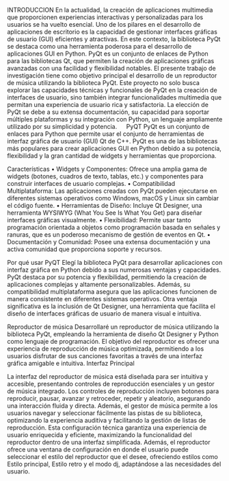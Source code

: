 INTRODUCCION
En la actualidad, la creación de aplicaciones multimedia que proporcionen experiencias interactivas y personalizadas para los usuarios se ha vuelto esencial. Uno de los pilares en el desarrollo de aplicaciones de escritorio es la capacidad de gestionar interfaces gráficas de usuario (GUI) eficientes y atractivas. En este contexto, la biblioteca PyQt se destaca como una herramienta poderosa para el desarrollo de aplicaciones GUI en Python. PyQt es un conjunto de enlaces de Python para las bibliotecas Qt, que permiten la creación de aplicaciones gráficas avanzadas con una facilidad y flexibilidad notables. 
El presente trabajo de investigación tiene como objetivo principal el desarrollo de un reproductor de música utilizando la biblioteca PyQt. Este proyecto no solo busca explorar las capacidades técnicas y funcionales de PyQt en la creación de interfaces de usuario, sino también integrar funcionalidades multimedia que permitan una experiencia de usuario rica y satisfactoria. La elección de PyQt se debe a su extensa documentación, su capacidad para soportar múltiples plataformas y su integración con Python, un lenguaje ampliamente utilizado por su simplicidad y potencia. 
 	  
PyQT
PyQt es un conjunto de enlaces para Python que permite usar el conjunto de herramientas de interfaz gráfica de usuario (GUI) Qt de C++. PyQt es una de las bibliotecas más populares para crear aplicaciones GUI en Python debido a su potencia, flexibilidad y la gran cantidad de widgets y herramientas que proporciona. 

Características
•	Widgets y Componentes: Ofrece una amplia gama de widgets (botones, cuadros de texto, tablas, etc.) y componentes para construir interfaces de usuario complejas. 
•	Compatibilidad Multiplataforma: Las aplicaciones creadas con PyQt pueden ejecutarse en diferentes sistemas operativos como Windows, macOS y Linux sin cambiar el código fuente. 
•	Herramientas de Diseño: Incluye Qt Designer, una herramienta WYSIWYG (What You See Is What You Get) para diseñar interfaces gráficas visualmente. 
•	Flexibilidad: Permite usar tanto programación orientada a objetos como programación basada en señales y ranuras, que es un poderoso mecanismo de gestión de eventos en Qt. 
•	Documentación y Comunidad: Posee una extensa documentación y una activa comunidad que proporciona soporte y recursos. 

Por qué usar PyQT
Elegí la biblioteca PyQt para desarrollar aplicaciones con interfaz gráfica en Python debido a sus numerosas ventajas y capacidades. PyQt destaca por su potencia y flexibilidad, permitiendo la creación de aplicaciones complejas y altamente personalizables. Además, su compatibilidad multiplataforma asegura que las aplicaciones funcionen de manera consistente en diferentes sistemas operativos. Otra ventaja significativa es la inclusión de Qt Designer, una herramienta que facilita el diseño de interfaces gráficas de usuario de manera visual e intuitiva.

Reproductor de música
Desarrollaré un reproductor de música utilizando la biblioteca PyQt, empleando la herramienta de diseño Qt Designer y Python como lenguaje de programación. El objetivo del reproductor es ofrecer una experiencia de reproducción de música optimizada, permitiendo a los usuarios disfrutar de sus canciones favoritas a través de una interfaz gráfica amigable e intuitiva. 
Interfaz Principal

La interfaz del reproductor de música está diseñada para ser intuitiva y accesible, presentando controles de reproducción esenciales y un gestor de música integrado. Los controles de reproducción incluyen botones para reproducir, pausar, avanzar y retroceder, repetir y aleatorio, asegurando una interacción fluida y directa. Además, el gestor de música permite a los usuarios navegar y seleccionar fácilmente las pistas de su biblioteca, optimizando la experiencia auditiva y facilitando la gestión de listas de reproducción. Esta configuración técnica garantiza una experiencia de usuario enriquecida y eficiente, maximizando la funcionalidad del reproductor dentro de una interfaz simplificada. 
Además, el reproductor ofrece una ventana de configuración en donde el usuario puede seleccionar el estilo del reproductor que el desee, ofreciendo estilos como Estilo principal, Estilo retro y el modo dj, adaptándose a las necesidades del usuario.
